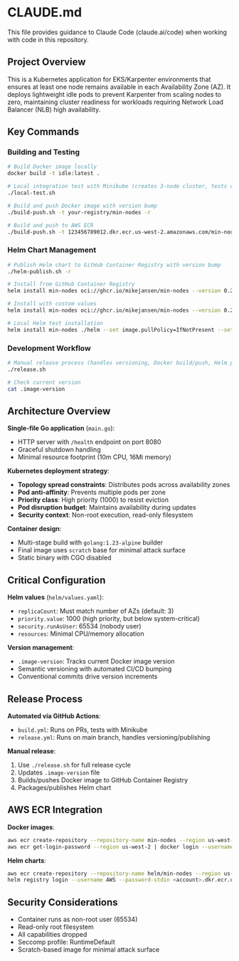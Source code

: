 # CLAUDE.md

This file provides guidance to Claude Code (claude.ai/code) when working with code in this repository.

## Project Overview

This is a Kubernetes application for EKS/Karpenter environments that ensures at least one node remains available in each Availability Zone (AZ). It deploys lightweight idle pods to prevent Karpenter from scaling nodes to zero, maintaining cluster readiness for workloads requiring Network Load Balancer (NLB) high availability.

## Key Commands

### Building and Testing
```bash
# Build Docker image locally
docker build -t idle:latest .

# Local integration test with Minikube (creates 3-node cluster, tests deployment)
./local-test.sh

# Build and push Docker image with version bump
./build-push.sh -t your-registry/min-nodes -r

# Build and push to AWS ECR
./build-push.sh -t 123456789012.dkr.ecr.us-west-2.amazonaws.com/min-nodes -r
```

### Helm Chart Management
```bash
# Publish Helm chart to GitHub Container Registry with version bump
./helm-publish.sh -r

# Install from GitHub Container Registry
helm install min-nodes oci://ghcr.io/mikejansen/min-nodes --version 0.2.0

# Install with custom values
helm install min-nodes oci://ghcr.io/mikejansen/min-nodes --version 0.2.0 -f values-prod.yaml

# Local Helm test installation
helm install min-nodes ./helm --set image.pullPolicy=IfNotPresent --set replicaCount=3
```

### Development Workflow
```bash
# Manual release process (handles versioning, Docker build/push, Helm publish)
./release.sh

# Check current version
cat .image-version
```

## Architecture Overview

**Single-file Go application** (`main.go`):
- HTTP server with `/health` endpoint on port 8080
- Graceful shutdown handling
- Minimal resource footprint (10m CPU, 16Mi memory)

**Kubernetes deployment strategy**:
- **Topology spread constraints**: Distributes pods across availability zones
- **Pod anti-affinity**: Prevents multiple pods per zone
- **Priority class**: High priority (1000) to resist eviction
- **Pod disruption budget**: Maintains availability during updates
- **Security context**: Non-root execution, read-only filesystem

**Container design**:
- Multi-stage build with `golang:1.23-alpine` builder
- Final image uses `scratch` base for minimal attack surface
- Static binary with CGO disabled

## Critical Configuration

**Helm values** (`helm/values.yaml`):
- `replicaCount`: Must match number of AZs (default: 3)
- `priority.value`: 1000 (high priority, but below system-critical)
- `security.runAsUser`: 65534 (nobody user)
- `resources`: Minimal CPU/memory allocation

**Version management**:
- `.image-version`: Tracks current Docker image version
- Semantic versioning with automated CI/CD bumping
- Conventional commits drive version increments

## Release Process

**Automated via GitHub Actions**:
- `build.yml`: Runs on PRs, tests with Minikube
- `release.yml`: Runs on main branch, handles versioning/publishing

**Manual release**:
1. Use `./release.sh` for full release cycle
2. Updates `.image-version` file
3. Builds/pushes Docker image to GitHub Container Registry
4. Packages/publishes Helm chart

## AWS ECR Integration

**Docker images**:
```bash
aws ecr create-repository --repository-name min-nodes --region us-west-2
aws ecr get-login-password --region us-west-2 | docker login --username AWS --password-stdin <account>.dkr.ecr.us-west-2.amazonaws.com
```

**Helm charts**:
```bash
aws ecr create-repository --repository-name helm/min-nodes --region us-west-2
helm registry login --username AWS --password-stdin <account>.dkr.ecr.us-west-2.amazonaws.com
```

## Security Considerations

- Container runs as non-root user (65534)
- Read-only root filesystem
- All capabilities dropped
- Seccomp profile: RuntimeDefault
- Scratch-based image for minimal attack surface